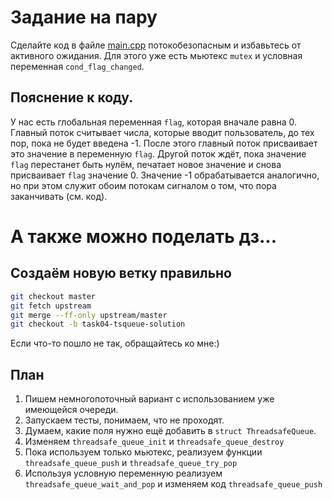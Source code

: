 # Задание на пару
Сделайте код в файле [main.cpp](main.cpp) потокобезопасным и избавьтесь от активного ожидания. Для этого уже есть мьютекс `mutex` и условная переменная `cond_flag_changed`.
## Пояснение к коду.
У нас есть глобальная переменная `flag`, которая вначале равна 0. Главный поток считывает числа, которые вводит пользователь, до тех пор, пока не будет введена -1. После этого главный поток присваивает это значение в переменную `flag`. Другой поток ждёт, пока значение `flag` перестанет быть нулём, печатает новое значение и снова присваивает `flag` значение 0. Значение -1 обрабатывается аналогично, но при этом служит обоим потокам сигналом о том, что пора заканчивать (см. код).
# А также можно поделать дз...
## Создаём новую ветку правильно
```bash
git checkout master
git fetch upstream
git merge --ff-only upstream/master
git checkout -b task04-tsqueue-solution
```
Если что-то пошло не так, обращайтесь ко мне:)
## План
1. Пишем немногопоточный вариант с использованием уже имеющейся очереди.
1. Запускаем тесты, понимаем, что не проходят.
1. Думаем, какие поля нужно ещё добавить в `struct ThreadsafeQueue`.
1. Изменяем `threadsafe_queue_init` и `threadsafe_queue_destroy`
1. Пока используем только мьютекс, реализуем функции `threadsafe_queue_push` и `threadsafe_queue_try_pop`
1. Используя условную переменную реализуем `threadsafe_queue_wait_and_pop` и изменяем код `threadsafe_queue_push`
